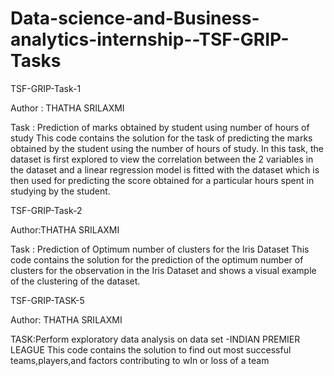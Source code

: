 # Data-science-and-Business-analytics-internship--TSF-GRIP-Tasks
TSF-GRIP-Task-1

Author : THATHA SRILAXMI

Task : Prediction of marks obtained by student using number of hours of study
This code contains the solution for the task of predicting the marks obtained by the student using the number of hours of study. In this task, the dataset is first explored to view the correlation between the 2 variables in the dataset and a linear regression model is fitted with the dataset which is then used for predicting the score obtained for a particular hours spent in studying by the student.


TSF-GRIP-Task-2

Author:THATHA SRILAXMI

Task : Prediction of Optimum number of clusters for the Iris Dataset
This code contains the solution for the prediction of the optimum number of clusters for the observation in the Iris Dataset and shows a visual example of the clustering of the dataset.


TSF-GRIP-TASK-5

Author: THATHA SRILAXMI

TASK:Perform exploratory data analysis on data set -INDIAN PREMIER LEAGUE
This code contains the solution to find out most successful teams,players,and factors contributing to wIn or loss of a team
